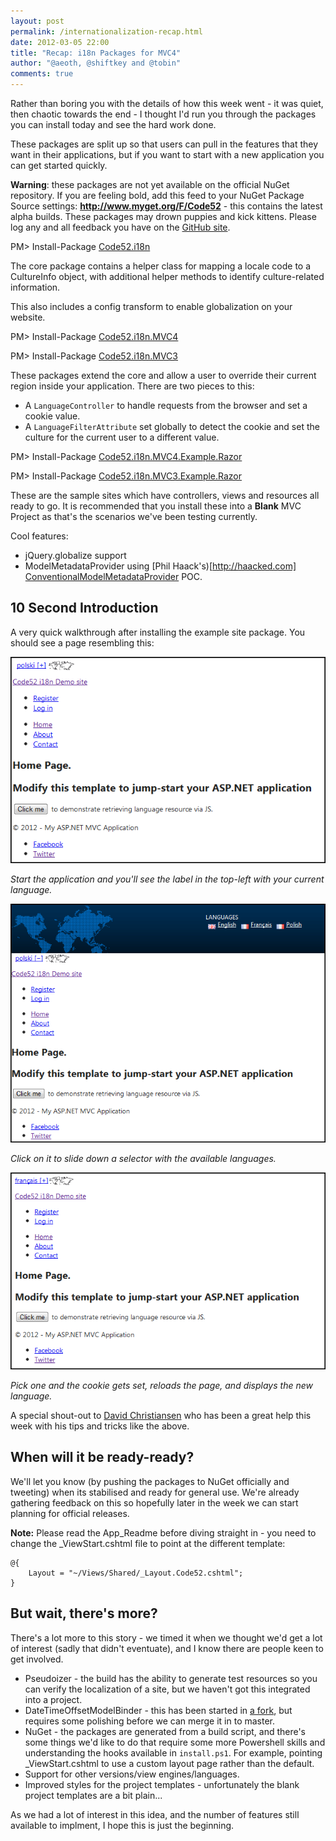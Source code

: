 ```yaml
--- 
layout: post
permalink: /internationalization-recap.html
date: 2012-03-05 22:00
title: "Recap: i18n Packages for MVC4"
author: "@aeoth, @shiftkey and @tobin"
comments: true
---
```


Rather than boring you with the details of how this week went - it was quiet, then chaotic towards the end - I thought I'd run you through the packages you can install today and see the hard work done.

These packages are split up so that users can pull in the features that they want in their applications, but if you want to start with a new application you can get started quickly.

**Warning**: these packages are not yet available on the official NuGet repository. If you are feeling bold, add this feed to your NuGet Package Source settings: **http://www.myget.org/F/Code52** - this contains the latest alpha builds. These packages may drown puppies and kick kittens. Please log any and all feedback you have on the [GitHub site](https://github.com/Code52/internationalization-mvc4/issues).


<div style="width: 700px">
<div class="nuget-button-commandWrapper">
	<div class="nuget-button-commandPrompt">
		<p class="nuget-button-command">PM&gt; Install-Package <a href="http://nuget.org/List/Packages/Code52.i18n">Code52.i18n</a></p></div></div>
</div>

The core package contains a helper class for mapping a locale code to a CultureInfo object, with additional helper methods to identify culture-related information.

This also includes a config transform to enable globalization on your website.

<div style="width: 700px">
<div class="nuget-button-commandWrapper">
	<div class="nuget-button-commandPrompt">
		<p class="nuget-button-command">PM&gt; Install-Package <a href="http://nuget.org/List/Packages/Code52.i18n.MVC4">Code52.i18n.MVC4</a></p></div></div>
</div>

<div style="width: 700px">
<div class="nuget-button-commandWrapper">
	<div class="nuget-button-commandPrompt">
		<p class="nuget-button-command">PM&gt; Install-Package <a href="http://nuget.org/List/Packages/Code52.i18n.MVC3">Code52.i18n.MVC3</a></p></div></div>
</div>

These packages extend the core and allow a user to override their current region inside your application. There are two pieces to this:

 * A ```LanguageController``` to handle requests from the browser and set a cookie value.
 * A ```LanguageFilterAttribute``` set globally to detect the cookie and set the culture for the current user to a different value.

<div style="width: 700px">
<div class="nuget-button-commandWrapper">
	<div class="nuget-button-commandPrompt">
		<p class="nuget-button-command">PM&gt; Install-Package <a href="http://nuget.org/List/Packages/Code52.i18n.MVC4.Example.Razor">Code52.i18n.MVC4.Example.Razor</a></p></div></div>
</div>

<div style="width: 700px">
<div class="nuget-button-commandWrapper">
	<div class="nuget-button-commandPrompt">
		<p class="nuget-button-command">PM&gt; Install-Package <a href="http://nuget.org/List/Packages/Code52.i18n.MVC3.Example.Razor">Code52.i18n.MVC3.Example.Razor</a></p></div></div>
</div>

These are the sample sites which have controllers, views and resources all ready to go. It is recommended that you install these into a **Blank** MVC Project as that's the scenarios we've been testing currently.

Cool features:

 * jQuery.globalize support
 * ModelMetadataProvider using [Phil Haack's)[http://haacked.com] [ConventionalModelMetadataProvider](http://haacked.com/archive/2011/07/14/model-metadata-and-validation-localization-using-conventions.aspx) POC.

## 10 Second Introduction

A very quick walkthrough after installing the example site package. You should see a page resembling this:

 ![](/img/i18n-1.png)

*Start the application and you'll see the label in the top-left with your current language.*

 ![](/img/i18n-2.png)

 *Click on it to slide down a selector with the available languages.*

 ![](/img/i18n-3.png)

 *Pick one and the cookie gets set, reloads the page, and displays the new language.*

A special shout-out to [David Christiansen](http://twitter.com/dchristiansen) who has been a great help this week with his tips and tricks like the above.

## When will it be ready-ready?

We'll let you know (by pushing the packages to NuGet officially and tweeting) when its stabilised and ready for general use. We're already gathering feedback on this so hopefully later in the week we can start planning for official releases.

**Note:** Please read the App_Readme before diving straight in - you need to change the _ViewStart.cshtml file to point at the different template:

    @{
        Layout = "~/Views/Shared/_Layout.Code52.cshtml";
    }


## But wait, there's more?

There's a lot more to this story - we timed it when we thought we'd get a lot of interest (sadly that didn't eventuate), and I know there are people keen to get involved.

 * Pseudoizer - the build has the ability to generate test resources so you can verify the localization of a site, but we haven't got this integrated into a project.
 * DateTimeOffsetModelBinder - this has been started in [a fork](https://github.com/shiftkey/internationalization-mvc4/tree/ModelBinder-DateTimeOffset), but requires some polishing before we can merge it in to master.
 * NuGet - the packages are generated from a build script, and there's some things we'd like to do that require some more Powershell skills and understanding the hooks available in ```install.ps1```. For example, pointing _ViewStart.cshtml to use a custom layout page rather than the default.
 * Support for other versions/view engines/languages.
 * Improved styles for the project templates - unfortunately the blank project templates are a bit plain...

As we had a lot of interest in this idea, and the number of features still available to implment, I hope this is just the beginning.